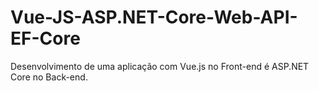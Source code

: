 # Vue-JS-ASP.NET-Core-Web-API-EF-Core

Desenvolvimento de uma aplicação com Vue.js no Front-end é 
ASP.NET Core no Back-end.
